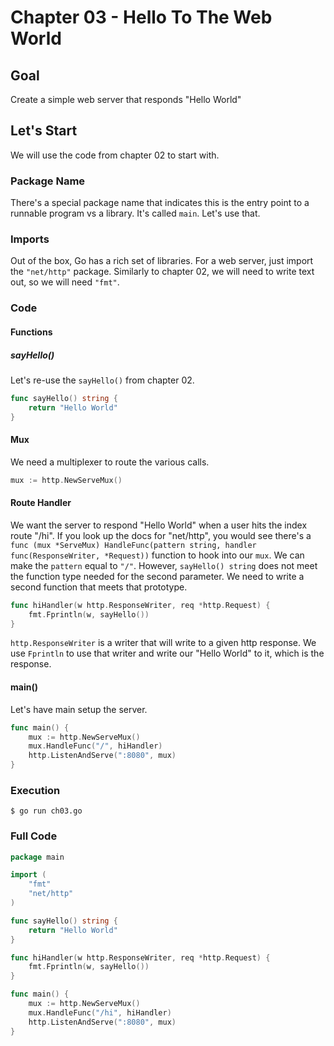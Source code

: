 # Chapter 03 - Hello To The Web World


## Goal

Create a simple web server that responds "Hello World"


## Let's Start

We will use the code from chapter 02 to start with.

### Package Name
There's a special package name that indicates this is the entry point to a runnable program vs a library. It's called `main`. Let's use that.

### Imports
Out of the box, Go has a rich set of libraries. For a web server, just import the `"net/http"` package.
Similarly to chapter 02, we will need to write text out, so we will need `"fmt"`.

### Code

#### Functions
##### sayHello()
Let's re-use the `sayHello()` from chapter 02.

```go
func sayHello() string {
	return "Hello World"
}
```

#### Mux
We need a multiplexer to route the various calls.

```go
mux := http.NewServeMux()
```

#### Route Handler
We want the server to respond "Hello World" when a user hits the index route "/hi".
If you look up the docs for "net/http", you would see there's a `func (mux *ServeMux) HandleFunc(pattern string, handler func(ResponseWriter, *Request))` function to hook into our `mux`. We can make the `pattern` equal to `"/"`. However, `sayHello() string` does not meet the function type needed for the second parameter. We need to write a second function that meets that prototype.

```go
func hiHandler(w http.ResponseWriter, req *http.Request) {
	fmt.Fprintln(w, sayHello())
}
```

`http.ResponseWriter` is a writer that will write to a given http response. We use `Fprintln` to use that writer and write our "Hello World" to it, which is the response.

#### main()
Let's have main setup the server.

```go
func main() {
	mux := http.NewServeMux()
	mux.HandleFunc("/", hiHandler)
	http.ListenAndServe(":8080", mux)
}
```

### Execution

`$ go run ch03.go`

### Full Code
```go
package main

import (
	"fmt"
	"net/http"
)

func sayHello() string {
	return "Hello World"
}

func hiHandler(w http.ResponseWriter, req *http.Request) {
	fmt.Fprintln(w, sayHello())
}

func main() {
	mux := http.NewServeMux()
	mux.HandleFunc("/hi", hiHandler)
	http.ListenAndServe(":8080", mux)
}
```
